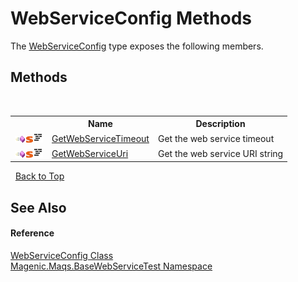 # WebServiceConfig Methods
 

The <a href="MAQS_5/WebServices_AUTOGENERATED/WebServiceConfig_Class">WebServiceConfig</a> type exposes the following members.


## Methods
&nbsp;<table><tr><th></th><th>Name</th><th>Description</th></tr><tr><td>![Public method](media/pubmethod.gif "Public method")![Static member](media/static.gif "Static member")![Code example](media/CodeExample.png "Code example")</td><td><a href="MAQS_5/WebServices_AUTOGENERATED/WebServiceConfig-GetWebServiceTimeout_Method">GetWebServiceTimeout</a></td><td>
Get the web service timeout</td></tr><tr><td>![Public method](media/pubmethod.gif "Public method")![Static member](media/static.gif "Static member")![Code example](media/CodeExample.png "Code example")</td><td><a href="MAQS_5/WebServices_AUTOGENERATED/WebServiceConfig-GetWebServiceUri_Method">GetWebServiceUri</a></td><td>
Get the web service URI string</td></tr></table>&nbsp;
<a href="#webserviceconfig-methods">Back to Top</a>

## See Also


#### Reference
<a href="MAQS_5/WebServices_AUTOGENERATED/WebServiceConfig_Class">WebServiceConfig Class</a><br /><a href="MAQS_5/WebServices_AUTOGENERATED/Magenic-Maqs-BaseWebServiceTest_Namespace">Magenic.Maqs.BaseWebServiceTest Namespace</a><br />